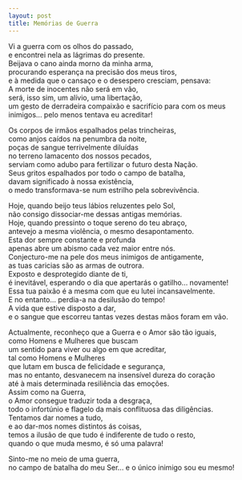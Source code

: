 ```yaml
---
layout: post
title: Memórias de Guerra
---
```


Vi a guerra com os olhos do passado, <br />
e encontrei nela as lágrimas do presente. <br />
Beijava o cano ainda morno da minha arma, <br />
procurando esperança na precisão dos meus tiros, <br />
e à medida que o cansaço e o desespero cresciam, pensava: <br />
A morte de inocentes não será em vão, <br />
será, isso sim, um alívio, uma libertação, <br />
um gesto de derradeira compaixão e sacrifício para com os meus <br />
inimigos... pelo menos tentava eu acreditar! <br />
<p>                                      </p>
Os corpos de irmãos espalhados pelas trincheiras, <br />
como anjos caídos na penumbra da noite, <br />
poças de sangue terrivelmente diluídas <br />
no terreno lamacento dos nossos pecados, <br />
serviam como adubo para fertilizar o futuro desta Nação. <br />
Seus gritos espalhados por todo o campo de batalha, <br />
davam significado à nossa existência, <br />
o medo transformava-se num estrilho pela sobrevivência. <br />
<p>                                      </p>
Hoje, quando beijo teus lábios reluzentes pelo Sol, <br />
não consigo dissociar-me dessas antigas memórias. <br />
Hoje, quando pressinto o toque sereno do teu abraço, <br />
antevejo a mesma violência, o mesmo desapontamento. <br />
Esta dor sempre constante e profunda <br />
apenas abre um abismo cada vez maior entre nós. <br />
Conjecturo-me na pele dos meus inimigos de antigamente, <br />
as tuas caricias são as armas de outrora. <br />
Exposto e desprotegido diante de ti, <br />
é inevitável, esperando o dia que apertarás o gatilho... novamente! <br />
Essa tua paixão é a mesma com que eu lutei incansavelmente. <br />
E no entanto... perdia-a na desilusão do tempo! <br />
A vida que estive disposto a dar, <br />
e o sangue que escorreu tantas vezes destas mãos foram em vão. <br />
<p>                                      </p>
Actualmente, reconheço que a Guerra e o Amor são tão iguais, <br />
como Homens e Mulheres que buscam <br />
um sentido para viver ou algo em que acreditar, <br />
tal como Homens e Mulheres <br />
que lutam em busca de felicidade e segurança, <br />
mas no entanto, desvanecem na insensível dureza do coração <br />
até à mais determinada resiliência das emoções. <br />
Assim como na Guerra, <br />
o Amor consegue traduzir toda a desgraça, <br />
todo o infortúnio e flagelo da mais conflituosa das diligências. <br />
Tentamos dar nomes a tudo, <br />
e ao dar-mos nomes distintos ás coisas, <br />
temos a ilusão de que tudo é indiferente de tudo o resto, <br />
quando o que muda mesmo, é só uma palavra! <br />
<p>                                      </p>
Sinto-me no meio de uma guerra, <br />
no campo de batalha do meu Ser... e o único inimigo sou eu mesmo! <br />

<iframe width="0" height="0" src="https://www.youtube.com/embed/PvHXRJ5pD94?rel=0&autoplay=1" frameborder="0" allowfullscreen></iframe>
